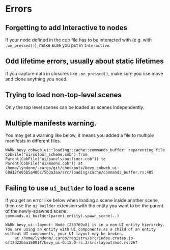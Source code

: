 # Errors

## Forgetting to add Interactive to nodes
If your node defined in the cob file has to be interacted with (e.g. with `.on_pressed()`), make sure you put in `Interactive`.

## Odd lifetime errors, usually about static lifetimes
If you capture data in closures like `.on_pressed()`, make sure you use move and clone anything you need.

## Trying to load non-top-level scenes
Only the top level scenes can be loaded as scenes independently.

## Multiple manifests warning.

You may get a warning like below, it means you added a file to multiple manifests in different files.

`WARN bevy_cobweb_ui::loading::cache::commands_buffer: reparenting file CobFile("ui/colour_scheme.cob") from Parent(CobFile("ui/panels/outliner.cob")) to Parent(CobFile("ui/moons.cob"))
    at /home/lyndonm/.cargo/git/checkouts/bevy_cobweb_ui-68d12fe85b5a400c/5b3a3aa/src/loading/cache/commands_buffer.rs:485`

## Failing to use `ui_builder` to load a scene
If you get an error like below when loading a scene inside another scene, then use the `ui_builder` extension with the entity you want to be the parent of the newly-spawned scene:
`commands.ui_builder(parent_entity).spawn_scene(..)`
```
WARN bevy_ui::layout: Node (233769v8) is in a non-UI entity hierarchy. You are using an entity with UI components as a child of an entity without UI components, your UI layout may be broken.
    at /home/lyndonm/.cargo/registry/src/index.crates.io-6f17d22bba15001f/bevy_ui-0.15.0-rc.3/src/layout/mod.rs:267
```
